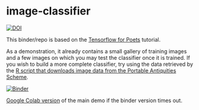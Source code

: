 # image-classifier

[![DOI](https://zenodo.org/badge/137893638.svg)](https://zenodo.org/badge/latestdoi/137893638)

This binder/repo is based on the [Tensorflow for Poets](https://codelabs.developers.google.com/codelabs/tensorflow-for-poets/#0) tutorial. 

As a demonstration, it already contains a small gallery of training images and a few images on which you may test the classifier once it is trained. If you wish to build a more complete classifier, try using the data retrieved by the [R script that downloads image data from the Portable Antiquities Scheme](https://github.com/o-date/notebooks-archdata).

[![Binder](https://mybinder.org/badge.svg)](https://mybinder.org/v2/gh/o-date/image-classifier/master)

[Google Colab version](https://colab.research.google.com/drive/1weOEdqe9zk-F-FprH998r7duhIEPbhB4?usp=sharing) of the main demo if the binder version times out.
